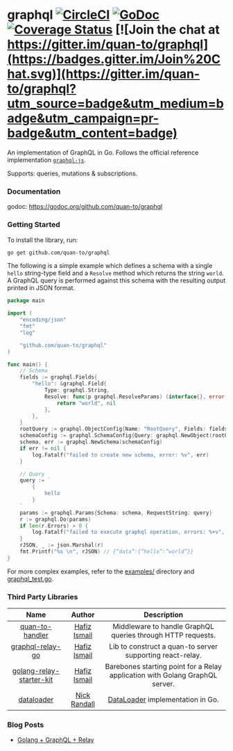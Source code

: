# graphql [![CircleCI](https://circleci.com/gh/quan-to/graphql/tree/master.svg?style=svg)](https://circleci.com/gh/quan-to/graphql/tree/master) [![GoDoc](https://godoc.org/graphql.co/graphql?status.svg)](https://godoc.org/github.com/quan-to/graphql) [![Coverage Status](https://coveralls.io/repos/github/quan-to/graphql/badge.svg?branch=master)](https://coveralls.io/github/quan-to/graphql?branch=master) [![Join the chat at https://gitter.im/quan-to/graphql](https://badges.gitter.im/Join%20Chat.svg)](https://gitter.im/quan-to/graphql?utm_source=badge&utm_medium=badge&utm_campaign=pr-badge&utm_content=badge)

An implementation of GraphQL in Go. Follows the official reference implementation [`graphql-js`](https://github.com/graphql/graphql-js).

Supports: queries, mutations & subscriptions.

### Documentation

godoc: https://godoc.org/github.com/quan-to/graphql

### Getting Started

To install the library, run:
```bash
go get github.com/quan-to/graphql
```

The following is a simple example which defines a schema with a single `hello` string-type field and a `Resolve` method which returns the string `world`. A GraphQL query is performed against this schema with the resulting output printed in JSON format.

```go
package main

import (
	"encoding/json"
	"fmt"
	"log"

	"github.com/quan-to/graphql"
)

func main() {
	// Schema
	fields := graphql.Fields{
		"hello": &graphql.Field{
			Type: graphql.String,
			Resolve: func(p graphql.ResolveParams) (interface{}, error) {
				return "world", nil
			},
		},
	}
	rootQuery := graphql.ObjectConfig{Name: "RootQuery", Fields: fields}
	schemaConfig := graphql.SchemaConfig{Query: graphql.NewObject(rootQuery)}
	schema, err := graphql.NewSchema(schemaConfig)
	if err != nil {
		log.Fatalf("failed to create new schema, error: %v", err)
	}

	// Query
	query := `
		{
			hello
		}
	`
	params := graphql.Params{Schema: schema, RequestString: query}
	r := graphql.Do(params)
	if len(r.Errors) > 0 {
		log.Fatalf("failed to execute graphql operation, errors: %+v", r.Errors)
	}
	rJSON, _ := json.Marshal(r)
	fmt.Printf("%s \n", rJSON) // {“data”:{“hello”:”world”}}
}
```
For more complex examples, refer to the [examples/](https://github.com/quan-to/graphql/tree/master/examples/) directory and [graphql_test.go](https://github.com/quan-to/graphql/blob/master/graphql_test.go).

### Third Party Libraries
| Name          | Author        | Description  |
|:-------------:|:-------------:|:------------:|
| [quan-to-handler](https://github.com/quan-to/quan-to-handler) | [Hafiz Ismail](https://github.com/sogko) | Middleware to handle GraphQL queries through HTTP requests. |
| [graphql-relay-go](https://github.com/quan-to/graphql-relay-go) | [Hafiz Ismail](https://github.com/sogko) | Lib to construct a quan-to server supporting react-relay. |
| [golang-relay-starter-kit](https://github.com/sogko/golang-relay-starter-kit) | [Hafiz Ismail](https://github.com/sogko) | Barebones starting point for a Relay application with Golang GraphQL server. |
| [dataloader](https://github.com/nicksrandall/dataloader) | [Nick Randall](https://github.com/nicksrandall) | [DataLoader](https://github.com/facebook/dataloader) implementation in Go. |

### Blog Posts
- [Golang + GraphQL + Relay](http://wehavefaces.net/)

